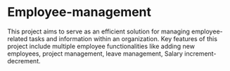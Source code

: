 # Employee-management
This project aims to serve as an efficient solution for managing employee-related tasks and information within an organization. Key features of this project include multiple employee functionalities like adding new employees, project management, leave management, Salary increment-decrement.
